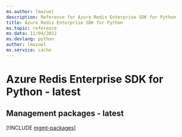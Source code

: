 ```yaml
---
ms.author: lmazuel
description: Reference for Azure Redis Enterprise SDK for Python
title: Azure Redis Enterprise SDK for Python
ms.topic: reference
ms.data: 11/04/2022
ms.devlang: python
author: lmazuel
ms.service: cache
---
```

# Azure Redis Enterprise SDK for Python - latest

## Management packages - latest
[!INCLUDE [mgmt-packages](redis-enterprise-mgmt-index.md)]
